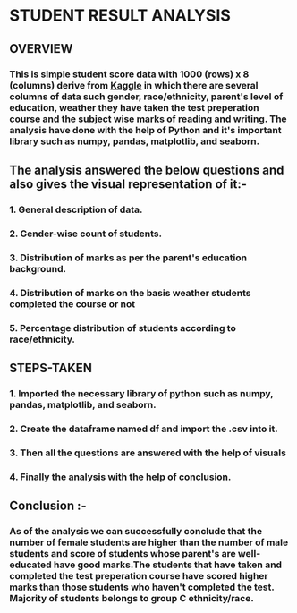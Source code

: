 # **STUDENT RESULT ANALYSIS**
## OVERVIEW
### This is simple student score data with 1000 (rows) x  8 (columns) derive from [Kaggle](https://www.kaggle.com/datasets/spscientist/students-performance-in-exams/download?datasetVersionNumber=1) in which there are several columns of data such gender, race/ethnicity, parent's level of education, weather they have taken the test preperation course and the subject wise marks of reading and writing. The analysis have done with the help of Python and it's important library such as numpy, pandas, matplotlib, and seaborn.


## The analysis answered the below questions and also gives the visual representation of it:-
### 1. General description of data.
### 2. Gender-wise count of students.
### 3. Distribution of marks as per the parent's education background.
### 4. Distribution of marks on the basis weather students completed the course or not
### 5. Percentage distribution of students according to race/ethnicity.

## STEPS-TAKEN
### 1. Imported the necessary library of python such as numpy, pandas, matplotlib, and seaborn.
### 2. Create the dataframe named df and import the .csv into it.
### 3. Then all the questions are answered with the help of visuals
### 4. Finally the analysis with the help of conclusion.


## Conclusion :-
### As of the analysis we can successfully conclude that the number of female students are higher than the number of male students and score of students whose parent's are well-educated have good marks.The students that have taken and completed the test preperation course have scored higher marks than those students who haven't completed the test. Majority of students belongs to group C ethnicity/race.
